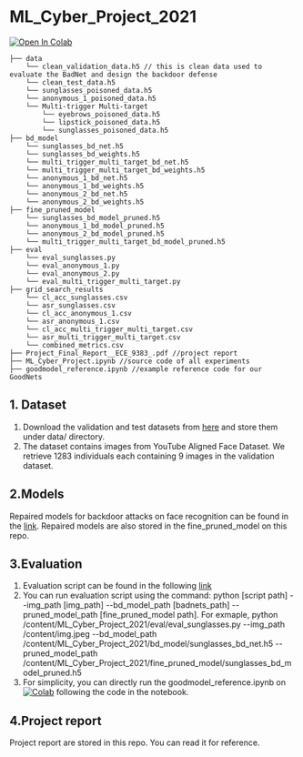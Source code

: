 # ML_Cyber_Project_2021
[![Open In Colab](https://colab.research.google.com/assets/colab-badge.svg)](https://colab.research.google.com/drive/1rMMmgmsrudhktGaoUVCDJatgG5m15i_1#scrollTo=7mDgUVTqwrTZ)

```
├── data 
    └── clean_validation_data.h5 // this is clean data used to evaluate the BadNet and design the backdoor defense
    └── clean_test_data.h5
    └── sunglasses_poisoned_data.h5
    └── anonymous_1_poisoned_data.h5
    └── Multi-trigger Multi-target
        └── eyebrows_poisoned_data.h5
        └── lipstick_poisoned_data.h5
        └── sunglasses_poisoned_data.h5
├── bd_model
    └── sunglasses_bd_net.h5
    └── sunglasses_bd_weights.h5
    └── multi_trigger_multi_target_bd_net.h5
    └── multi_trigger_multi_target_bd_weights.h5
    └── anonymous_1_bd_net.h5
    └── anonymous_1_bd_weights.h5
    └── anonymous_2_bd_net.h5
    └── anonymous_2_bd_weights.h5
├── fine_pruned_model
    └── sunglasses_bd_model_pruned.h5
    └── anonymous_1_bd_model_pruned.h5
    └── anonymous_2_bd_model_pruned.h5
    └── multi_trigger_multi_target_bd_model_pruned.h5
├── eval
    └── eval_sunglasses.py
    └── eval_anonymous_1.py
    └── eval_anonymous_2.py
    └── eval_multi_trigger_multi_target.py
├── grid_search_results
    └── cl_acc_sunglasses.csv
    └── asr_sunglasses.csv
    └── cl_acc_anonymous_1.csv
    └── asr_anonymous_1.csv
    └── cl_acc_multi_trigger_multi_target.csv
    └── asr_multi_trigger_multi_target.csv
    └── combined_metrics.csv
├── Project_Final_Report__ECE_9383_.pdf //project report
├── ML_Cyber_Project.ipynb //source code of all experiments
├── goodmodel_reference.ipynb //example reference code for our GoodNets
```
## 1. Dataset
1. Download the validation and test datasets from [here](https://drive.google.com/drive/folders/13o2ybRJ1BkGUvfmQEeZqDo1kskyFywab?usp=sharing) and store them under data/ directory.
2. The dataset contains images from YouTube Aligned Face Dataset. We retrieve 1283 individuals each containing 9 images in the validation dataset.
## 2.Models
Repaired models for backdoor attacks on face recognition can be found in the [link](https://drive.google.com/drive/folders/1HSZfSBNjKsOLPnAboHK5mzFRpvToIasY?usp=sharing).
Repaired models are also stored in the fine_pruned_model on this repo.
## 3.Evaluation
1. Evaluation script can be found in the following [link](https://drive.google.com/drive/folders/1IP82wqKbl8LgidMKMqcUXbfg67_j1mWS?usp=sharing)
2. You can run evaluation script using the command: python [script path] --img_path [img_path] --bd_model_path [badnets_path] --pruned_model_path [fine_pruned_model path]. For exmaple, python /content/ML_Cyber_Project_2021/eval/eval_sunglasses.py --img_path /content/img.jpeg --bd_model_path /content/ML_Cyber_Project_2021/bd_model/sunglasses_bd_net.h5 --pruned_model_path /content/ML_Cyber_Project_2021/fine_pruned_model/sunglasses_bd_model_pruned.h5
3. For simplicity, you can directly run the goodmodel_reference.ipynb on [![Colab](https://colab.research.google.com/assets/colab-badge.svg)](https://colab.research.google.com/drive/1fVKeSfyWNd1JXSxkyk1MoIQgqifftZld?usp=sharing) following the code in the notebook.
## 4.Project report
Project report are stored in this repo. You can read it for reference.
